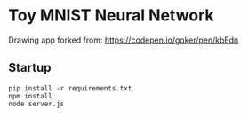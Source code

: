 # Toy MNIST Neural Network

Drawing app forked from: https://codepen.io/goker/pen/kbEdn

## Startup

```
pip install -r requirements.txt
npm install
node server.js
```